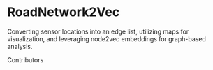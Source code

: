 # RoadNetwork2Vec
Converting sensor locations into an edge list, utilizing maps for visualization, and leveraging node2vec embeddings for graph-based analysis.

Contributors


